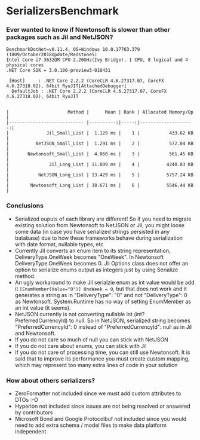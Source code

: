 # SerializersBenchmark

### Ever wanted to know if Newtonsoft is slower than other packages such as Jil and NetJSON?

```
BenchmarkDotNet=v0.11.4, OS=Windows 10.0.17763.379 (1809/October2018Update/Redstone5)
Intel Core i7-3632QM CPU 2.20GHz(Ivy Bridge), 1 CPU, 8 logical and 4 physical cores
.NET Core SDK = 3.0.100-preview3-010431

 [Host]     : .NET Core 2.2.2 (CoreCLR 4.6.27317.07, CoreFX 4.6.27318.02), 64bit RyuJIT[AttachedDebugger]
  DefaultJob : .NET Core 2.2.2 (CoreCLR 4.6.27317.07, CoreFX 4.6.27318.02), 64bit RyuJIT


|                      Method |      Mean | Rank | Allocated Memory/Op |
|---------------------------- |----------:|-----:|--------------------:|
|              Jil_Small_List |  1.129 ms |    1 |           433.62 KB |
|          NetJSON_Small_List |  1.291 ms |    2 |           572.04 KB |
|       Newtonsoft_Small_List |  4.060 ms |    3 |           561.45 KB |
|               Jil_Long_List | 11.809 ms |    4 |          4240.83 KB |
|           NetJSON_Long_List | 13.429 ms |    5 |          5757.24 KB |
|        Newtonsoft_Long_List | 38.671 ms |    6 |          5546.44 KB |
```

### Conclusions

- Serialized ouputs of each library are different! So if you need to migrate existing solution from Newtonsoft to NetJSON or Jil, you might loose some data (in case you have serialized strings persisted in any batabase) due to how these frameworks behave during serialization with date format, nullable types, etc
- Currently Jil converts an enum item to its string representation, DeliveryType.OneWeek becomes "OneWeek". In Newtonsoft DeliveryType.OneWeek becomes 0. Jil Options class does not offer an option to serialize enums output as integers just by using Serialize method. 
- An ugly workaround to make Jil serialzie enum as int value would be add it `[EnumMember(Value="0")] OneWeek = 0`, but that does not work and it generates a string as in "DeliveryType": "0" and not "DeliveryType": 0 as Newtonsoft. System.Runtime has no way of setting EnumMember as an int value (it seems).
- NetJSON currently is not converting nullable int (int? PreferredCurrencyId) to null. So in NetJSON, serialized string becomes "PreferredCurrencyId": 0 instead of "PreferredCurrencyId": null as in Jil and Newtonsoft.
- If you do not care so much of null you can stick with NetJSON
- If you do not care about enums, you can stick with Jil
- If you do not care of processing time, you can still use Newtonsoft. It is said that to improve its performance you must create custom mapping, which may represent too many extra lines of code in your solution

### How about others serializers?

- ZeroFormatter not included since we must add custom attributes to DTOs :-O
- Hyperion not included since issues are not being resolved or answered by contributors
- Microsoft Bond and Google Protocolbuf not included since you would need to add extra schema / model files to make data platform independent
